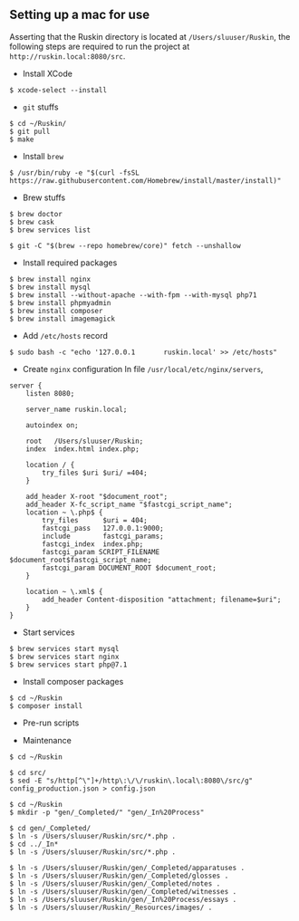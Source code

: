 ## Setting up a mac for use
Asserting that the Ruskin directory is located at `/Users/sluuser/Ruskin`, the following steps are required to run the project at `http://ruskin.local:8080/src`.

* Install XCode
```
$ xcode-select --install
```

* `git` stuffs
```
$ cd ~/Ruskin/
$ git pull
$ make
```

* Install `brew`
```
$ /usr/bin/ruby -e "$(curl -fsSL https://raw.githubusercontent.com/Homebrew/install/master/install)"
```

* Brew stuffs
```
$ brew doctor
$ brew cask
$ brew services list

$ git -C "$(brew --repo homebrew/core)" fetch --unshallow
```

* Install required packages
```
$ brew install nginx
$ brew install mysql
$ brew install --without-apache --with-fpm --with-mysql php71
$ brew install phpmyadmin
$ brew install composer
$ brew install imagemagick
```

* Add `/etc/hosts` record
```
$ sudo bash -c "echo '127.0.0.1       ruskin.local' >> /etc/hosts"
```

* Create `nginx` configuration
In file `/usr/local/etc/nginx/servers`,
```
server {
    listen 8080;

    server_name ruskin.local;

    autoindex on;

    root   /Users/sluuser/Ruskin;
    index  index.html index.php;

    location / {
        try_files $uri $uri/ =404;
    }

    add_header X-root "$document_root";
    add_header X-fc_script_name "$fastcgi_script_name";
    location ~ \.php$ {
        try_files      $uri = 404;
        fastcgi_pass   127.0.0.1:9000;
        include        fastcgi_params;
        fastcgi_index  index.php;
        fastcgi_param SCRIPT_FILENAME $document_root$fastcgi_script_name;
        fastcgi_param DOCUMENT_ROOT $document_root;
    }
    
    location ~ \.xml$ {
        add_header Content-disposition "attachment; filename=$uri";
    }
}
```

* Start services

```
$ brew services start mysql
$ brew services start nginx
$ brew services start php@7.1
```

* Install composer packages
```
$ cd ~/Ruskin
$ composer install
```

* Pre-run scripts

* Maintenance
```
$ cd ~/Ruskin

$ cd src/
$ sed -E "s/http[^\"]+/http\:\/\/ruskin\.local\:8080\/src/g" config_production.json > config.json

$ cd ~/Ruskin
$ mkdir -p "gen/_Completed/" "gen/_In%20Process"

$ cd gen/_Completed/
$ ln -s /Users/sluuser/Ruskin/src/*.php .
$ cd ../_In*
$ ln -s /Users/sluuser/Ruskin/src/*.php .

$ ln -s /Users/sluuser/Ruskin/gen/_Completed/apparatuses .
$ ln -s /Users/sluuser/Ruskin/gen/_Completed/glosses .
$ ln -s /Users/sluuser/Ruskin/gen/_Completed/notes .
$ ln -s /Users/sluuser/Ruskin/gen/_Completed/witnesses .
$ ln -s /Users/sluuser/Ruskin/gen/_In%20Process/essays .
$ ln -s /Users/sluuser/Ruskin/_Resources/images/ .
```

